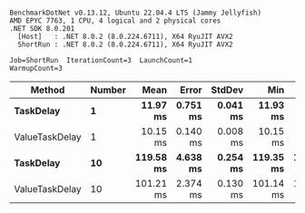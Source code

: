 ```

BenchmarkDotNet v0.13.12, Ubuntu 22.04.4 LTS (Jammy Jellyfish)
AMD EPYC 7763, 1 CPU, 4 logical and 2 physical cores
.NET SDK 8.0.201
  [Host]   : .NET 8.0.2 (8.0.224.6711), X64 RyuJIT AVX2
  ShortRun : .NET 8.0.2 (8.0.224.6711), X64 RyuJIT AVX2

Job=ShortRun  IterationCount=3  LaunchCount=1  
WarmupCount=3  

```
| Method         | Number | Mean      | Error    | StdDev   | Min       | Max       | Allocated |
|--------------- |------- |----------:|---------:|---------:|----------:|----------:|----------:|
| **TaskDelay**      | **1**      |  **11.97 ms** | **0.751 ms** | **0.041 ms** |  **11.93 ms** |  **12.01 ms** |     **352 B** |
| ValueTaskDelay | 1      |  10.15 ms | 0.140 ms | 0.008 ms |  10.15 ms |  10.16 ms |     192 B |
| **TaskDelay**      | **10**     | **119.58 ms** | **4.638 ms** | **0.254 ms** | **119.35 ms** | **119.85 ms** |    **2053 B** |
| ValueTaskDelay | 10     | 101.21 ms | 2.374 ms | 0.130 ms | 101.14 ms | 101.37 ms |     381 B |
